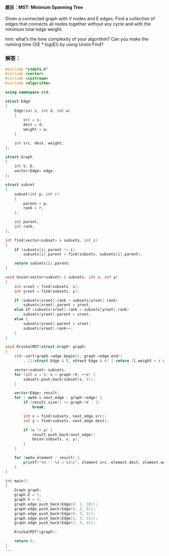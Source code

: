 #### 题目：MST: Minimum Spanning Tree
Given a connected graph with V nodes and E edges. Find a collection of edges that connects all nodes together without any cycle and with the minimum total edge weight. 

hint: what’s the time complexity of your algorithm? Can you make the running time O(E * log(E)) by using Union Find? 

### 解答：
```c++
#include "stdafx.h"
#include <vector>
#include <iostream>
#include <algorithm>

using namespace std;

struct Edge
{
	Edge(int s, int d, int w)
	{
		src = s;
		dest = d;
		weight = w;
	}

	int src, dest, weight;
};

struct Graph
{
	int V, E;
	vector<Edge> edge;
};

struct subset
{
	subset(int p, int r)
	{
		parent = p;
		rank = r;
	};

	int parent;
	int rank;
};

int find(vector<subset> & subsets, int i)
{
	if (subsets[i].parent != i)
		subsets[i].parent = find(subsets, subsets[i].parent);

	return subsets[i].parent;
}

void Union(vector<subset> & subsets, int x, int y)
{
	int xroot = find(subsets, x);
	int yroot = find(subsets, y);

	if (subsets[xroot].rank < subsets[yroot].rank)
		subsets[xroot].parent = yroot;
	else if (subsets[xroot].rank > subsets[yroot].rank)
		subsets[yroot].parent = xroot;
	else {
		subsets[yroot].parent = xroot;
		subsets[xroot].rank++;
	}
}

void KruskalMST(struct Graph* graph)
{
	std::sort(graph->edge.begin(), graph->edge.end()
		, [](struct Edge & l, struct Edge & r) { return (l.weight < r.weight); } );

	vector<subset> subsets;
	for (int v = 0; v < graph->V; ++v) {
		subsets.push_back(subset(v, 0));
	}

	vector<Edge> result;
	for ( auto & next_edge : graph->edge) {
		if (result.size() >= graph->V - 1)
			break;

		int x = find(subsets, next_edge.src);
		int y = find(subsets, next_edge.dest);

		if (x != y) {
			result.push_back(next_edge);
			Union(subsets, x, y);
		}
	}

	for (auto element : result) {
		printf("%d -- %d = %d\n", element.src, element.dest, element.weight);
	}
}

int main()
{
	Graph graph;
	graph.E = 5;
	graph.V = 4;
	graph.edge.push_back(Edge(0, 1, 10));
	graph.edge.push_back(Edge(0, 2, 6));
	graph.edge.push_back(Edge(0, 3, 5));
	graph.edge.push_back(Edge(1, 3, 15));
	graph.edge.push_back(Edge(2, 3, 4));

	KruskalMST(&graph);

	return 0;
}
···
